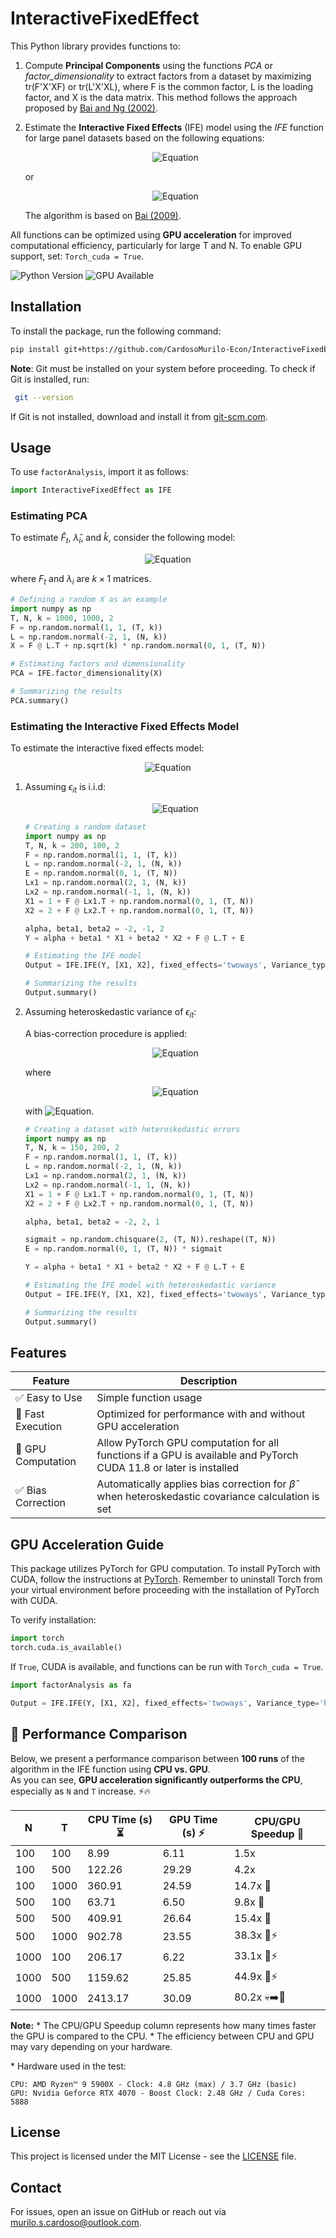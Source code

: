 # InteractiveFixedEffect

This Python library provides functions to:

1) Compute **Principal Components** using the functions *PCA* or *factor_dimensionality* to extract factors from a dataset by maximizing tr(F'X'XF) or tr(L'X'XL), where F is the common factor, L is the loading factor, and X is the data matrix. This method follows the approach proposed by [Bai and Ng (2002)](https://doi.org/10.1111/1468-0262.00273).

2) Estimate the **Interactive Fixed Effects** (IFE) model using the *IFE* function for large panel datasets based on the following equations:

   <p align="center">
        <img src="https://quicklatex.com/cache3/37/ql_7d2c8093abe1106c499aef4ac2e1ae37_l3.png" alt="Equation">
    </p>
   
   or

   <p align="center">
        <img src="https://quicklatex.com/cache3/3a/ql_5296184788c6b40e449e57949e3abe3a_l3.png" alt="Equation">
    </p>

   The algorithm is based on [Bai (2009)](https://doi.org/10.3982/ECTA6135).

All functions can be optimized using **GPU acceleration** for improved computational efficiency, particularly for large T and N. To enable GPU support, set: `Torch_cuda = True`.

![Python Version](https://img.shields.io/badge/Python-3.7%2B-blue)
![GPU Available](https://img.shields.io/badge/GPU-Available-green)

## Installation

To install the package, run the following command:

```bash
pip install git+https://github.com/CardosoMurilo-Econ/InteractiveFixedEffect.git
```

**Note**: Git must be installed on your system before proceeding. To check if Git is installed, run:

```bash
 git --version
```

If Git is not installed, download and install it from [git-scm.com](https://git-scm.com/downloads).

## Usage

To use `factorAnalysis`, import it as follows:

```python
import InteractiveFixedEffect as IFE
```

### Estimating PCA

To estimate $\hat{F}_t$, $\hat{\lambda}_i$, and $\hat{k}$, consider the following model:

<p align="center">
        <img src="https://quicklatex.com/cache3/7b/ql_ceac7db3998b0272b70ab6ca4ddb3a7b_l3.png" alt="Equation">
</p>

where $F_{t}$ and $\lambda_i$ are $k \times 1$ matrices.

```python
# Defining a random X as an example
import numpy as np
T, N, k = 1000, 1000, 2
F = np.random.normal(1, 1, (T, k))
L = np.random.normal(-2, 1, (N, k))
X = F @ L.T + np.sqrt(k) * np.random.normal(0, 1, (T, N))

# Estimating factors and dimensionality
PCA = IFE.factor_dimensionality(X)

# Summarizing the results
PCA.summary()
```

### Estimating the Interactive Fixed Effects Model

To estimate the interactive fixed effects model:
<p align="center">
        <img src="https://quicklatex.com/cache3/d5/ql_88885fa8fe17ebe7ce4363aaebcc2bd5_l3.png" alt="Equation">
</p>


1) Assuming $\epsilon_{it}$ is i.i.d:
      <p align="center">
        <img src="https://quicklatex.com/cache3/1e/ql_6d3321d6ab63556005f4ee6cf5a9e31e_l3.png" alt="Equation">
      </p>
    
    ```python
    # Creating a random dataset
    import numpy as np
    T, N, k = 200, 100, 2
    F = np.random.normal(1, 1, (T, k))
    L = np.random.normal(-2, 1, (N, k))
    E = np.random.normal(0, 1, (T, N))
    Lx1 = np.random.normal(2, 1, (N, k))
    Lx2 = np.random.normal(-1, 1, (N, k))
    X1 = 1 + F @ Lx1.T + np.random.normal(0, 1, (T, N))
    X2 = 2 + F @ Lx2.T + np.random.normal(0, 1, (T, N))

    alpha, beta1, beta2 = -2, -1, 2
    Y = alpha + beta1 * X1 + beta2 * X2 + F @ L.T + E

    # Estimating the IFE model
    Output = IFE.IFE(Y, [X1, X2], fixed_effects='twoways', Variance_type='iid')

    # Summarizing the results
    Output.summary()
    ```

2) Assuming heteroskedastic variance of $\epsilon_{it}$:

    A bias-correction procedure is applied:

    <p align="center">
        <img src="https://quicklatex.com/cache3/cb/ql_711fea253d9a3a2517a02a154060c1cb_l3.png" alt="Equation">
     </p>

    where

    <p align="center">
        <img src="https://quicklatex.com/cache3/ea/ql_a13af8777a3892268f78c36c981972ea_l3.png" alt="Equation">
     </p>

    with ![Equation](https://quicklatex.com/cache3/16/ql_8cd17681c860d94c42b7155ae651c916_l3.png).

    ```python
    # Creating a dataset with heteroskedastic errors
    import numpy as np
    T, N, k = 150, 200, 2
    F = np.random.normal(1, 1, (T, k))
    L = np.random.normal(-2, 1, (N, k))
    Lx1 = np.random.normal(2, 1, (N, k))
    Lx2 = np.random.normal(-1, 1, (N, k))
    X1 = 1 + F @ Lx1.T + np.random.normal(0, 1, (T, N))
    X2 = 2 + F @ Lx2.T + np.random.normal(0, 1, (T, N))

    alpha, beta1, beta2 = -2, 2, 1
    
    sigmait = np.random.chisquare(2, (T, N)).reshape((T, N))
    E = np.random.normal(0, 1, (T, N)) * sigmait

    Y = alpha + beta1 * X1 + beta2 * X2 + F @ L.T + E

    # Estimating the IFE model with heteroskedastic variance
    Output = IFE.IFE(Y, [X1, X2], fixed_effects='twoways', Variance_type='heteroskedastic')

    # Summarizing the results
    Output.summary()
    ```

## Features

| Feature                | Description |
|------------------------|-------------|
| ✅ Easy to Use        | Simple function usage |
| 🚀 Fast Execution     | Optimized for performance with and without GPU acceleration |
| 🚀 GPU Computation | Allow PyTorch GPU computation for all functions if a GPU is available and PyTorch CUDA 11.8 or later is installed |
| ✅ Bias Correction    | Automatically applies bias correction for $\hat{\beta}$ when heteroskedastic covariance calculation is set  |

## GPU Acceleration Guide

This package utilizes PyTorch for GPU computation. To install PyTorch with CUDA, follow the instructions at [PyTorch](https://pytorch.org/get-started/locally/). Remember to uninstall Torch from your virtual environment before proceeding with the installation of PyTorch with CUDA.

To verify installation:

```python
import torch
torch.cuda.is_available()
```

If `True`, CUDA is available, and functions can be run with `Torch_cuda = True`.

```python
import factorAnalysis as fa

Output = IFE.IFE(Y, [X1, X2], fixed_effects='twoways', Variance_type='heteroskedastic', Torch_cuda=True)
```

## 🚀 Performance Comparison  

Below, we present a performance comparison between **100 runs** of the algorithm in the IFE function using **CPU vs. GPU**.  
As you can see, **GPU acceleration significantly outperforms the CPU**, especially as `N` and `T` increase. ⚡🔥  

| N    | T    | CPU Time (s) ⏳ | GPU Time (s) ⚡ | CPU/GPU Speedup 🚀 |
|------|------|--------------|--------------|------------------|
| 100  | 100  | 8.99         | 6.11         | 1.5x             |
| 100  | 500  | 122.26       | 29.29        | 4.2x             |
| 100  | 1000 | 360.91       | 24.59        | 14.7x 🚀        |
| 500  | 100  | 63.71        | 6.50         | 9.8x  🚀        |
| 500  | 500  | 409.91       | 26.64        | 15.4x 🚀        |
| 500  | 1000 | 902.78       | 23.55        | 38.3x 🚀⚡      |
| 1000 | 100  | 206.17       | 6.22         | 33.1x 🚀⚡      |
| 1000 | 500  | 1159.62      | 25.85        | 44.9x 🚀⚡      |
| 1000 | 1000 | 2413.17      | 30.09        | 80.2x 💀➡️🚀    |

**Note:** 
\* The CPU/GPU Speedup column represents how many times faster the GPU is compared to the CPU.
\* The efficiency between CPU and GPU may vary depending on your hardware.

\* Hardware used in the test:

    CPU: AMD Ryzen™ 9 5900X - Clock: 4.8 GHz (max) / 3.7 GHz (basic)
    GPU: Nvidia Geforce RTX 4070 - Boost Clock: 2.48 GHz / Cuda Cores: 5888

## License

This project is licensed under the MIT License - see the [LICENSE](LICENSE) file.

## Contact

For issues, open an issue on GitHub or reach out via murilo.s.cardoso@outlook.com.
